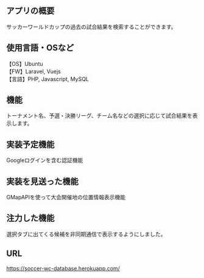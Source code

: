 ## アプリの概要
サッカーワールドカップの過去の試合結果を検索することができます。
## 使用言語・OSなど
【OS】Ubuntu  
【FW】Laravel, Vuejs  
【言語】PHP, Javascript, MySQL  
## 機能
トーナメント名、予選・決勝リーグ、チーム名などの選択に応じて試合結果を表示します。 
## 実装予定機能　　  
Googleログインを含む認証機能
## 実装を見送った機能　　  
GMapAPIを使って大会開催地の位置情報表示機能
## 注力した機能
選択タブに出てくる候補を非同期通信で表示するようにしました。
## URL
https://soccer-wc-database.herokuapp.com/

